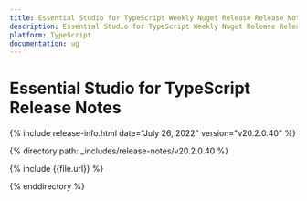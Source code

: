 ```yaml
---
title: Essential Studio for TypeScript Weekly Nuget Release Release Notes  
description: Essential Studio for TypeScript Weekly Nuget Release Release Notes  
platform: TypeScript
documentation: ug
---
```


# Essential Studio for TypeScript  Release Notes  

{% include release-info.html date="July 26, 2022"  version="v20.2.0.40" %} 

{% directory path: _includes/release-notes/v20.2.0.40 %}

{% include {{file.url}} %}

{% enddirectory %}